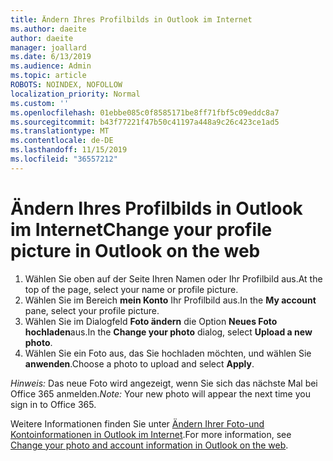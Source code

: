 ```yaml
---
title: Ändern Ihres Profilbilds in Outlook im Internet
ms.author: daeite
author: daeite
manager: joallard
ms.date: 6/13/2019
ms.audience: Admin
ms.topic: article
ROBOTS: NOINDEX, NOFOLLOW
localization_priority: Normal
ms.custom: ''
ms.openlocfilehash: 01ebbe085c0f8585171be8ff71fbf5c09eddc8a7
ms.sourcegitcommit: b43f77221f47b50c41197a448a9c26c423ce1ad5
ms.translationtype: MT
ms.contentlocale: de-DE
ms.lasthandoff: 11/15/2019
ms.locfileid: "36557212"
---
```

# <a name="change-your-profile-picture-in-outlook-on-the-web"></a><span data-ttu-id="92b5b-102">Ändern Ihres Profilbilds in Outlook im Internet</span><span class="sxs-lookup"><span data-stu-id="92b5b-102">Change your profile picture in Outlook on the web</span></span>

1. <span data-ttu-id="92b5b-103">Wählen Sie oben auf der Seite Ihren Namen oder Ihr Profilbild aus.</span><span class="sxs-lookup"><span data-stu-id="92b5b-103">At the top of the page, select your name or profile picture.</span></span>
1. <span data-ttu-id="92b5b-104">Wählen Sie im Bereich **mein Konto** Ihr Profilbild aus.</span><span class="sxs-lookup"><span data-stu-id="92b5b-104">In the **My account** pane, select your profile picture.</span></span>
1. <span data-ttu-id="92b5b-105">Wählen Sie im Dialogfeld **Foto ändern** die Option **Neues Foto hochladen**aus.</span><span class="sxs-lookup"><span data-stu-id="92b5b-105">In the **Change your photo** dialog, select **Upload a new photo**.</span></span>
1. <span data-ttu-id="92b5b-106">Wählen Sie ein Foto aus, das Sie hochladen möchten, und wählen Sie **anwenden**.</span><span class="sxs-lookup"><span data-stu-id="92b5b-106">Choose a photo to upload and select **Apply**.</span></span>

<span data-ttu-id="92b5b-107">*Hinweis:* Das neue Foto wird angezeigt, wenn Sie sich das nächste Mal bei Office 365 anmelden.</span><span class="sxs-lookup"><span data-stu-id="92b5b-107">*Note:* Your new photo will appear the next time you sign in to Office 365.</span></span>

<span data-ttu-id="92b5b-108">Weitere Informationen finden Sie unter [Ändern Ihrer Foto-und Kontoinformationen in Outlook im Internet](https://support.office.com/article/b2dbb289-851d-4bed-93c3-3e136f5659ec).</span><span class="sxs-lookup"><span data-stu-id="92b5b-108">For more information, see [Change your photo and account information in Outlook on the web](https://support.office.com/article/b2dbb289-851d-4bed-93c3-3e136f5659ec).</span></span>